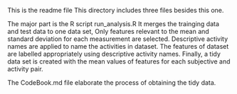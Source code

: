 This is the readme file
This directory includes three files besides this one.

The major part is the R script run_analysis.R
It merges the trainging data and test data to one data set,
Only features relevant to the mean and standard deviation for each measurement 
are selected. Descriptive activity names are applied to name the activities in dataset.
The features of dataset are labelled appropriately using descriptive activity names.
Finally, a tidy data set is created with the mean values of features for each subjective and activity pair.

The CodeBook.md file elaborate the process of obtaining the tidy data.